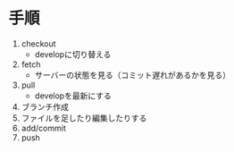 # 手順

1. checkout
    - developに切り替える
1. fetch
    - サーバーの状態を見る（コミット遅れがあるかを見る）
1. pull
    - developを最新にする
1. ブランチ作成
1. ファイルを足したり編集したりする
1. add/commit
1. push